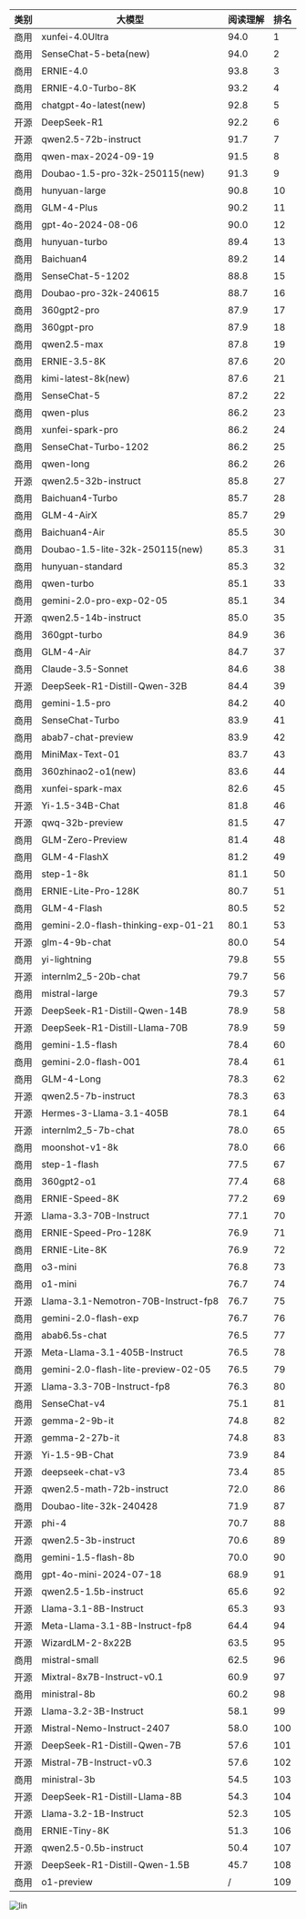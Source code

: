 
| 类别 | 大模型                         | 阅读理解 | 排名 |
|-----|------------------------------|---------|----|
|商用|xunfei-4.0Ultra|94.0|1|
|商用|SenseChat-5-beta(new)|94.0|2|
|商用|ERNIE-4.0|93.8|3|
|商用|ERNIE-4.0-Turbo-8K|93.2|4|
|商用|chatgpt-4o-latest(new)|92.8|5|
|开源|DeepSeek-R1|92.2|6|
|开源|qwen2.5-72b-instruct|91.7|7|
|商用|qwen-max-2024-09-19|91.5|8|
|商用|Doubao-1.5-pro-32k-250115(new)|91.3|9|
|商用|hunyuan-large|90.8|10|
|商用|GLM-4-Plus|90.2|11|
|商用|gpt-4o-2024-08-06|90.0|12|
|商用|hunyuan-turbo|89.4|13|
|商用|Baichuan4|89.2|14|
|商用|SenseChat-5-1202|88.8|15|
|商用|Doubao-pro-32k-240615|88.7|16|
|商用|360gpt2-pro|87.9|17|
|商用|360gpt-pro|87.9|18|
|商用|qwen2.5-max|87.8|19|
|商用|ERNIE-3.5-8K|87.6|20|
|商用|kimi-latest-8k(new)|87.6|21|
|商用|SenseChat-5|87.2|22|
|商用|qwen-plus|86.2|23|
|商用|xunfei-spark-pro|86.2|24|
|商用|SenseChat-Turbo-1202|86.2|25|
|商用|qwen-long|86.2|26|
|开源|qwen2.5-32b-instruct|85.8|27|
|商用|Baichuan4-Turbo|85.7|28|
|商用|GLM-4-AirX|85.7|29|
|商用|Baichuan4-Air|85.5|30|
|商用|Doubao-1.5-lite-32k-250115(new)|85.3|31|
|商用|hunyuan-standard|85.3|32|
|商用|qwen-turbo|85.1|33|
|商用|gemini-2.0-pro-exp-02-05|85.1|34|
|开源|qwen2.5-14b-instruct|85.0|35|
|商用|360gpt-turbo|84.9|36|
|商用|GLM-4-Air|84.7|37|
|商用|Claude-3.5-Sonnet|84.6|38|
|开源|DeepSeek-R1-Distill-Qwen-32B|84.4|39|
|商用|gemini-1.5-pro|84.2|40|
|商用|SenseChat-Turbo|83.9|41|
|商用|abab7-chat-preview|83.9|42|
|商用|MiniMax-Text-01|83.7|43|
|商用|360zhinao2-o1(new)|83.6|44|
|商用|xunfei-spark-max|82.6|45|
|开源|Yi-1.5-34B-Chat|81.8|46|
|开源|qwq-32b-preview|81.5|47|
|商用|GLM-Zero-Preview|81.4|48|
|商用|GLM-4-FlashX|81.2|49|
|商用|step-1-8k|81.1|50|
|商用|ERNIE-Lite-Pro-128K|80.7|51|
|商用|GLM-4-Flash|80.5|52|
|商用|gemini-2.0-flash-thinking-exp-01-21|80.1|53|
|开源|glm-4-9b-chat|80.0|54|
|商用|yi-lightning|79.8|55|
|开源|internlm2_5-20b-chat|79.7|56|
|商用|mistral-large|79.3|57|
|开源|DeepSeek-R1-Distill-Qwen-14B|78.9|58|
|开源|DeepSeek-R1-Distill-Llama-70B|78.9|59|
|商用|gemini-1.5-flash|78.4|60|
|商用|gemini-2.0-flash-001|78.4|61|
|商用|GLM-4-Long|78.3|62|
|开源|qwen2.5-7b-instruct|78.3|63|
|开源|Hermes-3-Llama-3.1-405B|78.1|64|
|开源|internlm2_5-7b-chat|78.0|65|
|商用|moonshot-v1-8k|78.0|66|
|商用|step-1-flash|77.5|67|
|商用|360gpt2-o1|77.4|68|
|商用|ERNIE-Speed-8K|77.2|69|
|开源|Llama-3.3-70B-Instruct|77.1|70|
|商用|ERNIE-Speed-Pro-128K|76.9|71|
|商用|ERNIE-Lite-8K|76.9|72|
|商用|o3-mini|76.8|73|
|商用|o1-mini|76.7|74|
|开源|Llama-3.1-Nemotron-70B-Instruct-fp8|76.7|75|
|商用|gemini-2.0-flash-exp|76.7|76|
|商用|abab6.5s-chat|76.5|77|
|开源|Meta-Llama-3.1-405B-Instruct|76.5|78|
|商用|gemini-2.0-flash-lite-preview-02-05|76.5|79|
|开源|Llama-3.3-70B-Instruct-fp8|76.3|80|
|商用|SenseChat-v4|75.1|81|
|开源|gemma-2-9b-it|74.8|82|
|开源|gemma-2-27b-it|74.8|83|
|开源|Yi-1.5-9B-Chat|73.9|84|
|开源|deepseek-chat-v3|73.4|85|
|开源|qwen2.5-math-72b-instruct|72.0|86|
|商用|Doubao-lite-32k-240428|71.9|87|
|开源|phi-4|70.7|88|
|开源|qwen2.5-3b-instruct|70.6|89|
|商用|gemini-1.5-flash-8b|70.0|90|
|商用|gpt-4o-mini-2024-07-18|68.9|91|
|开源|qwen2.5-1.5b-instruct|65.6|92|
|开源|Llama-3.1-8B-Instruct|65.3|93|
|开源|Meta-Llama-3.1-8B-Instruct-fp8|64.4|94|
|开源|WizardLM-2-8x22B|63.5|95|
|商用|mistral-small|62.5|96|
|开源|Mixtral-8x7B-Instruct-v0.1|60.9|97|
|商用|ministral-8b|60.2|98|
|开源|Llama-3.2-3B-Instruct|58.1|99|
|开源|Mistral-Nemo-Instruct-2407|58.0|100|
|开源|DeepSeek-R1-Distill-Qwen-7B|57.6|101|
|开源|Mistral-7B-Instruct-v0.3|57.6|102|
|商用|ministral-3b|54.5|103|
|开源|DeepSeek-R1-Distill-Llama-8B|54.3|104|
|开源|Llama-3.2-1B-Instruct|52.3|105|
|商用|ERNIE-Tiny-8K|51.3|106|
|开源|qwen2.5-0.5b-instruct|50.4|107|
|开源|DeepSeek-R1-Distill-Qwen-1.5B|45.7|108|
|商用|o1-preview|/|109|


![lin](../pic/mrc.png)
